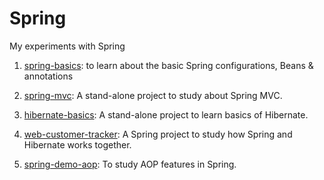 # Spring
My experiments with Spring

1. [spring-basics](https://github.com/mehdihasan/spring-and-hibernate/tree/master/spring-basics): to learn about the basic Spring configurations, Beans & annotations

2. [spring-mvc](https://github.com/mehdihasan/spring-and-hibernate/tree/master/spring-mvc-demo): A stand-alone project to study about Spring MVC.

3. [hibernate-basics](https://github.com/mehdihasan/spring-and-hibernate/tree/master/hibernate-basics): A stand-alone project to learn basics of Hibernate.

4. [web-customer-tracker](https://github.com/mehdihasan/spring-and-hibernate/tree/master/web-customer-tracker): A Spring project to study how Spring and Hibernate works together.

5. [spring-demo-aop](https://github.com/mehdihasan/spring-and-hibernate/tree/master/spring-demo-aop): To study AOP features in Spring.